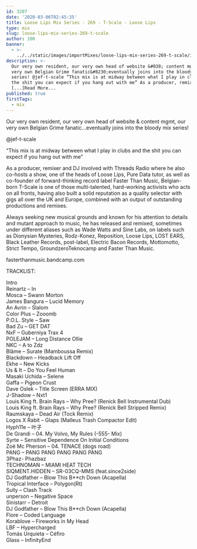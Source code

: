 ```yaml
---
id: 3207
date: '2020-03-06T02:45:35'
title: Loose Lips Mix Series - 269 - T-Scale - Loose Lips
type: mix
slug: loose-lips-mix-series-269-t-scale
author: 100
banner:
  - >-
    ../../static/images/importMixes/loose-lips-mix-series-269-t-scale/image3207.jpeg
description: >-
  Our very own resident, our very own head of website &#038; content mgmt, our
  very own Belgian Grime fanatic&#8230;eventually joins into the bloody mix
  series! @jef-t-scale “This mix is at midway between what I play in clubs and
  the shit you can expect if you hang out with me” As a producer, remixer and DJ
  [...]Read More...
published: true
firstTags:
  - mix
---
```

Our very own resident, our very own head of website & content mgmt, our very own Belgian Grime fanatic…eventually joins into the bloody mix series!

@jef-t-scale

“This mix is at midway between what I play in clubs and the shit you can expect if you hang out with me”

As a producer, remixer and DJ involved with Threads Radio where he also co-hosts a show, one of the heads of Loose Lips, Pure Data tutor, as well as co-founder of forward-thinking record label Faster Than Music, Belgian-born T-Scale is one of those multi-talented, hard-working activists who acts on all fronts, having also built a solid reputation as a quality selector with gigs all over the UK and Europe, combined with an output of outstanding productions and remixes.

Always seeking new musical grounds and known for his attention to details and mutant approach to music, he has released and remixed, sometimes under different aliases such as Wade Watts and Sine Labs, on labels such as Dionysian Mysteries, Rodz-Konez, Reposition, Loose Lips, LOST EARS, Black Leather Records, post-label, Electric Bacon Records, Mottomotto, Strict Tempo, GroundzeroTeknocamp and Faster Than Music.

fasterthanmusic.bandcamp.com

TRACKLIST:

Intro  
Reinartz – In  
Mosca – Swann Morton  
James Bangura – Lucid Memory  
An Avrin – Slalom  
Color Plus – Zooomb  
P.O.L. Style – Saw  
Bad Zu – GET DAT  
NxF – Guberniya Trax 4  
POLEJAM – Long Distance Ollie  
NKC – A to Zdz  
Blâme – Surate (Mamboussa Remix)  
Blackdown – Headback Lift Off  
Ekhe – New Kicks  
Us & It – Do You Feel Human  
Masaki Uchida – Selene  
Gaffa – Pigeon Crust  
Dave Oslek – Title Screen (ERRA MIX)  
J-Shadow – Nxt1  
Louis King ft. Brain Rays – Why Pree? (Renick Bell Instrumental Dub)  
Louis King ft. Brain Rays – Why Pree? (Renick Bell Stripped Remix)  
Raumskaya – Dead Air (Tock Remix)  
Logos X Rabit – Glaps (Malleus Trash Compactor Edit)  
Hyph11e – 叶子  
De Grandi – 04. My Volvo, My Rules (-555- Mix)  
Syrte – Sensitive Dependence On Initial Conditions  
Zoë Mc Pherson – 04. TENACE (dogs road)  
PANG – PANG PANG PANG PANG PANG  
3Phaz- Phazbaz  
TECHNOMAN – MIAMI HEAT TECH  
SIQMENT.HIDDEN – SR-03CQ-MMS (feat.since2side)  
DJ Godfather – Blow This B\*\*ch Down (Acapella)  
Tropical Interface – Polygon(Rt)  
Sully – Clash Track  
unperson – Negative Space  
Sinistarr – Detroit  
DJ Godfather – Blow This B\*\*ch Down (Acapella)  
Flore – Coded Language  
Korablove – Fireworks in My Head  
LBF – Hypercharged  
Tomás Urquieta – Céfiro  
Glass – InfinityEnd